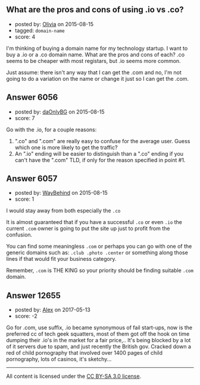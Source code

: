 ## What are the pros and cons of using .io vs .co?

- posted by: [Olivia](https://stackexchange.com/users/2979242/olivia) on 2015-08-15
- tagged: `domain-name`
- score: 4

I'm thinking of buying a domain name for my technology startup. I want to buy a .io or a .co domain name. What are the pros and cons of each? .co seems to be cheaper with most registars, but .io seems more common. 

Just assume: there isn't any way that I can get  the .com and no, I'm not going to do a variation on the name or change it just so I can get the .com.


## Answer 6056

- posted by: [daOnlyBG](https://stackexchange.com/users/4772220/daonlybg) on 2015-08-15
- score: 7

Go with the .io, for a couple reasons:

 1. ".co" and ".com" are really easy to confuse for the average user. Guess which one is more likely to get the traffic?
 2. An ".io" ending will be easier to distinguish than a ".co" ending if you can't have the ".com" TLD, if only for the reason specified in point #1.



## Answer 6057

- posted by: [WayBehind](https://stackexchange.com/users/4133416/waybehind) on 2015-08-15
- score: 1

I would stay away from both especially the `.co`

It is almost guaranteed that if you have a successful `.co` or even `.io` the current `.com` owner is going to put the site up just to profit from the confusion.

You can find some meaningless `.com` or perhaps you can go with one of the generic domains such as: `.club .photo .center` or something along those lines if that would fit your business category.

Remember, `.com` is THE KING so your priority should be finding suitable `.com` domain.


## Answer 12655

- posted by: [Alex](https://stackexchange.com/users/10893107/alex) on 2017-05-13
- score: -2

Go for .com, use suffix, .io became synonymous of fail start-ups, now is the preferred cc of tech geek squatters, most of them got off the hook on time dumping their .io's in the market for a fair price,.. It's being blocked by a lot of it servers due to spam, and just recently the British gov. Cracked down a red of child pornography that involved over 1400 pages of child pornography, lots of casinos, it's sketchy...



---

All content is licensed under the [CC BY-SA 3.0 license](https://creativecommons.org/licenses/by-sa/3.0/).
